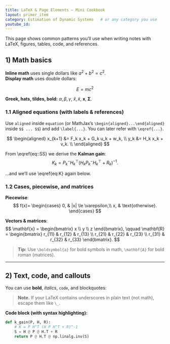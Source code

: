 ```yaml
---
title: LaTeX & Page Elements – Mini Cookbook
layout: primer_item
category: Estimation of Dynamic Systems   # or any category you use
youtube_id:
---
```


This page shows common patterns you’ll use when writing notes with LaTeX, figures, tables, code, and references.

## 1) Math basics

**Inline math** uses single dollars like $a^2 + b^2 = c^2$.  
**Display math** uses double dollars:

$$
E = mc^2
\tag{01}\label{eq::ss}
$$

**Greek, hats, tildes, bold:**
$\alpha, \beta, \gamma,\; \hat{x}, \tilde{x},\; \mathbf{x},\; \boldsymbol{\Sigma}.$

### 1.1 Aligned equations (with labels & references)

Use `aligned` inside `equation` (or MathJax’s `\begin{aligned}...\end{aligned}` inside `$$ ... $$`) and add `\label{...}`. You can later refer with `\eqref{...}`.

$$
\begin{aligned}
x_{k+1} &= F_k x_k + G_k u_k + w_k, \\
y_k     &= H_k x_k + v_k. \\
\end{aligned}
$$

From \eqref{eq::SS} we derive the **Kalman gain**:
$$
K_k = P^-_k H_k^\top \left(H_k P^-_k H_k^\top + R_k\right)^{-1}. \label{eq:K}
$$

…and we’ll use \eqref{eq:K} again below.

### 1.2 Cases, piecewise, and matrices

**Piecewise**:
$$
f(x)=
\begin{cases}
0, & |x| \le \varepsilon,\\
x, & \text{otherwise}.
\end{cases}
$$

**Vectors & matrices**:
$$
\mathbf{x} =
\begin{bmatrix}
x \\ y \\ z
\end{bmatrix},
\qquad
\mathbf{R} =
\begin{bmatrix}
r_{11} & r_{12} & r_{13} \\
r_{21} & r_{22} & r_{23} \\
r_{31} & r_{32} & r_{33}
\end{bmatrix}.
$$

> **Tip:** Use `\boldsymbol{a}` for bold symbols in math, `\mathbf{A}` for bold roman (matrices).

---

## 2) Text, code, and callouts

You can use **bold**, *italics*, `code`, and blockquotes:

> **Note.** If your LaTeX contains underscores in plain text (not math), escape them like `\_`.

**Code block (with syntax highlighting):**
```python
def k_gain(P, H, R):
    # K = P H^T (H P H^T + R)^-1
    S = H @ P @ H.T + R
    return P @ H.T @ np.linalg.inv(S)

